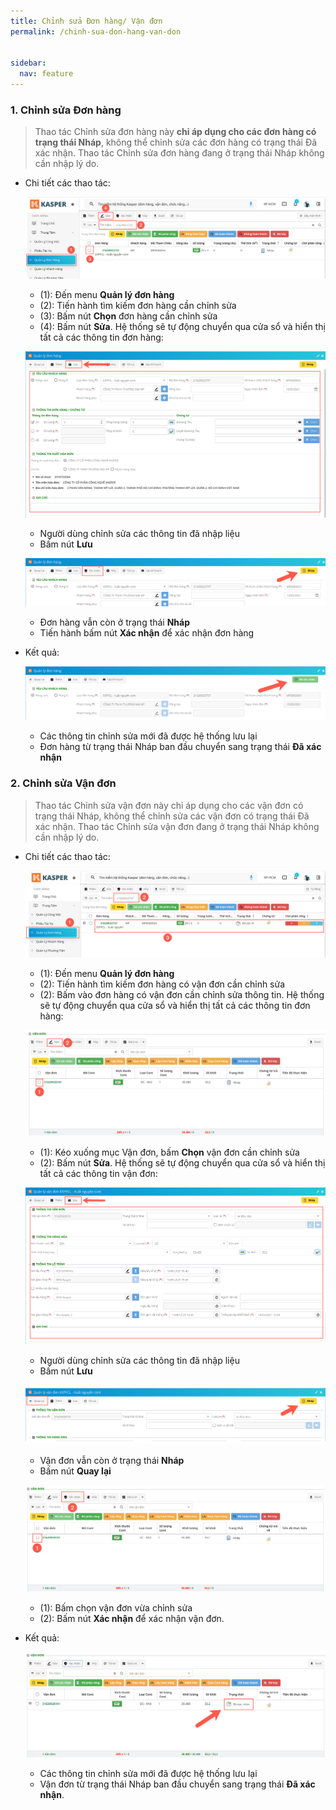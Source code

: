 ```yaml
---
title: Chỉnh sửa Đơn hàng/ Vận đơn
permalink: /chinh-sua-don-hang-van-don


sidebar:
  nav: feature
---
```


### **1. Chỉnh sửa Đơn hàng**

>Thao tác Chỉnh sửa đơn hàng này **chỉ áp dụng cho các đơn hàng có trạng thái Nháp**, không thể chỉnh sửa các đơn hàng có trạng thái Đã xác nhận. Thao tác Chỉnh sửa đơn hàng đang ở trạng thái Nháp không cần nhập lý do.

* Chi tiết các thao tác:

    ![](/assets/orderpic/ChangeOrderBL/Change-Order-1.png)

    * (1): Đến menu **Quản lý đơn hàng**
    * (2): Tiến hành tìm kiếm đơn hàng cần chỉnh sửa
    * (3): Bấm nút **Chọn** đơn hàng cần chỉnh sửa
    * (4): Bấm nút **Sửa**. Hệ thống sẽ tự động chuyển qua cửa sổ và hiển thị tất cả các thông tin đơn hàng:

     ![](/assets/orderpic/ChangeOrderBL/Change-Order-2.png)
    
    * Người dùng chỉnh sửa các thông tin đã nhập liệu
    * Bấm nút **Lưu**

     ![](/assets/orderpic/ChangeOrderBL/Change-Order-3.png)
    
    * Đơn hàng vẫn còn ở trạng thái **Nháp**
    * Tiến hành bấm nút **Xác nhận** để xác nhận đơn hàng

* Kết quả: 

    ![](/assets/orderpic/ChangeOrderBL/Change-Order-4.png)

    * Các thông tin chỉnh sửa mới đã được hệ thống lưu lại
    * Đơn hàng từ trạng thái Nháp ban đầu chuyển sang trạng thái **Đã xác nhận**

### **2. Chỉnh sửa Vận đơn**

>Thao tác Chỉnh sửa vận đơn này chỉ áp dụng cho các vận đơn có trạng thái Nháp, không thể chỉnh sửa các vận đơn có trạng thái Đã xác nhận. Thao tác Chỉnh sửa vận đơn đang ở trạng thái Nháp không cần nhập lý do.

* Chi tiết các thao tác:

    ![](/assets/orderpic/ChangeOrderBL/Change-BL-1.png)

    * (1): Đến menu **Quản lý đơn hàng**
    * (2): Tiến hành tìm kiếm đơn hàng có vận đơn cần chỉnh sửa
    * (2): Bấm vào đơn hàng có vận đơn cần chỉnh sửa thông tin. Hệ thống sẽ tự động chuyển qua cửa sổ và hiển thị tất cả các thông tin đơn hàng:

    ![](/assets/orderpic/ChangeOrderBL/Change-BL-2.png)

    * (1): Kéo xuống mục Vận đơn, bấm **Chọn** vận đơn cần chỉnh sửa
    * (2): Bấm nút **Sửa**. Hệ thống sẽ tự động chuyển qua cửa sổ và hiển thị tất cả các thông tin vận đơn:

    ![](/assets/orderpic/ChangeOrderBL/Change-BL-3.png)
    
    * Người dùng chỉnh sửa các thông tin đã nhập liệu
    * Bấm nút **Lưu**

    ![](/assets/orderpic/ChangeOrderBL/Change-BL-4.png)

    * Vận đơn vẫn còn ở trạng thái **Nháp**
    * Bấm nút **Quay lại**

    ![](/assets/orderpic/ChangeOrderBL/Change-BL-5.png)
    * (1): Bấm chọn vận đơn vừa chỉnh sửa
    * (2): Bấm nút **Xác nhận** để xác nhận vận đơn.

* Kết quả:

    ![](/assets/orderpic/ChangeOrderBL/Change-BL-6.png)

    * Các thông tin chỉnh sửa mới đã được hệ thống lưu lại
    * Vận đơn từ trạng thái Nháp ban đầu chuyển sang trạng thái **Đã xác nhận**.







    


